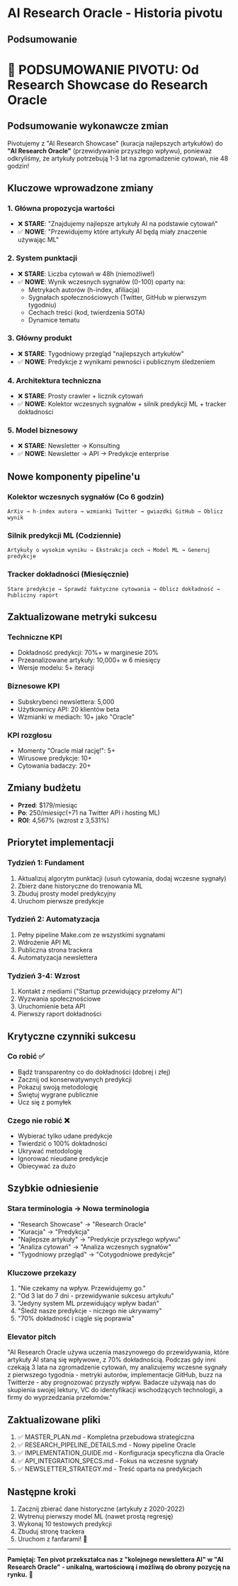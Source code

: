 # AI Research Oracle - Historia pivotu

## Podsumowanie
# 🔄 PODSUMOWANIE PIVOTU: Od Research Showcase do Research Oracle

## Podsumowanie wykonawcze zmian

Pivotujemy z "AI Research Showcase" (kuracja najlepszych artykułów) do **"AI Research Oracle"** (przewidywanie przyszłego wpływu), ponieważ odkryliśmy, że artykuły potrzebują 1-3 lat na zgromadzenie cytowań, nie 48 godzin!

## Kluczowe wprowadzone zmiany

### 1. Główna propozycja wartości
- ❌ **STARE**: "Znajdujemy najlepsze artykuły AI na podstawie cytowań"
- ✅ **NOWE**: "Przewidujemy które artykuły AI będą miały znaczenie używając ML"

### 2. System punktacji
- ❌ **STARE**: Liczba cytowań w 48h (niemożliwe!)
- ✅ **NOWE**: Wynik wczesnych sygnałów (0-100) oparty na:
  - Metrykach autorów (h-index, afiliacja)
  - Sygnałach społecznościowych (Twitter, GitHub w pierwszym tygodniu)  
  - Cechach treści (kod, twierdzenia SOTA)
  - Dynamice tematu

### 3. Główny produkt
- ❌ **STARE**: Tygodniowy przegląd "najlepszych artykułów"
- ✅ **NOWE**: Predykcje z wynikami pewności i publicznym śledzeniem

### 4. Architektura techniczna
- ❌ **STARE**: Prosty crawler + licznik cytowań
- ✅ **NOWE**: Kolektor wczesnych sygnałów + silnik predykcji ML + tracker dokładności

### 5. Model biznesowy
- ❌ **STARE**: Newsletter → Konsulting
- ✅ **NOWE**: Newsletter → API → Predykcje enterprise

## Nowe komponenty pipeline'u

### Kolektor wczesnych sygnałów (Co 6 godzin)
```
ArXiv → h-index autora → wzmianki Twitter → gwiazdki GitHub → Oblicz wynik
```

### Silnik predykcji ML (Codziennie)
```
Artykuły o wysokim wyniku → Ekstrakcja cech → Model ML → Generuj predykcje
```

### Tracker dokładności (Miesięcznie)
```
Stare predykcje → Sprawdź faktyczne cytowania → Oblicz dokładność → Publiczny raport
```

## Zaktualizowane metryki sukcesu

### Techniczne KPI
- Dokładność predykcji: 70%+ w marginesie 20%
- Przeanalizowane artykuły: 10,000+ w 6 miesięcy
- Wersje modelu: 5+ iteracji

### Biznesowe KPI  
- Subskrybenci newslettera: 5,000
- Użytkownicy API: 20 klientów beta
- Wzmianki w mediach: 10+ jako "Oracle"

### KPI rozgłosu
- Momenty "Oracle miał rację!": 5+
- Wirusowe predykcje: 10+
- Cytowania badaczy: 20+

## Zmiany budżetu
- **Przed**: $179/miesiąc
- **Po**: $250/miesiąc (+$71 na Twitter API i hosting ML)
- **ROI**: 4,567% (wzrost z 3,531%)

## Priorytet implementacji

### Tydzień 1: Fundament
1. Aktualizuj algorytm punktacji (usuń cytowania, dodaj wczesne sygnały)
2. Zbierz dane historyczne do trenowania ML
3. Zbuduj prosty model predykcyjny
4. Uruchom pierwsze predykcje

### Tydzień 2: Automatyzacja
1. Pełny pipeline Make.com ze wszystkimi sygnałami
2. Wdrożenie API ML
3. Publiczna strona trackera
4. Automatyzacja newslettera

### Tydzień 3-4: Wzrost
1. Kontakt z mediami ("Startup przewidujący przełomy AI")
2. Wyzwania społecznościowe
3. Uruchomienie beta API
4. Pierwszy raport dokładności

## Krytyczne czynniki sukcesu

### Co robić ✅
- Bądź transparentny co do dokładności (dobrej i złej)
- Zacznij od konserwatywnych predykcji
- Pokazuj swoją metodologię
- Świętuj wygrane publicznie
- Ucz się z pomyłek

### Czego nie robić ❌
- Wybierać tylko udane predykcje
- Twierdzić o 100% dokładności
- Ukrywać metodologię
- Ignorować nieudane predykcje
- Obiecywać za dużo

## Szybkie odniesienie

### Stara terminologia → Nowa terminologia
- "Research Showcase" → "Research Oracle"
- "Kuracja" → "Predykcja"
- "Najlepsze artykuły" → "Predykcje przyszłego wpływu"
- "Analiza cytowań" → "Analiza wczesnych sygnałów"
- "Tygodniowy przegląd" → "Cotygodniowe predykcje"

### Kluczowe przekazy
1. "Nie czekamy na wpływ. Przewidujemy go."
2. "Od 3 lat do 7 dni - przewidywanie sukcesu artykułu"
3. "Jedyny system ML przewidujący wpływ badań"
4. "Śledź nasze predykcje - niczego nie ukrywamy"
5. "70% dokładność i ciągle się poprawia"

### Elevator pitch
"AI Research Oracle używa uczenia maszynowego do przewidywania, które artykuły AI staną się wpływowe, z 70% dokładnością. Podczas gdy inni czekają 3 lata na zgromadzenie cytowań, my analizujemy wczesne sygnały z pierwszego tygodnia - metryki autorów, implementacje GitHub, buzz na Twitterze - aby prognozować przyszły wpływ. Badacze używają nas do skupienia swojej lektury, VC do identyfikacji wschodzących technologii, a firmy do wyprzedzania przełomów."

## Zaktualizowane pliki
1. ✅ MASTER_PLAN.md - Kompletna przebudowa strategiczna
2. ✅ RESEARCH_PIPELINE_DETAILS.md - Nowy pipeline Oracle
3. ✅ IMPLEMENTATION_GUIDE.md - Konfiguracja specyficzna dla Oracle
4. ✅ API_INTEGRATION_SPECS.md - Fokus na wczesne sygnały
5. ✅ NEWSLETTER_STRATEGY.md - Treść oparta na predykcjach

## Następne kroki
1. Zacznij zbierać dane historyczne (artykuły z 2020-2022)
2. Wytrenuj pierwszy model ML (nawet prostą regresję)
3. Wykonaj 10 testowych predykcji
4. Zbuduj stronę trackera
5. Uruchom z fanfarami! 🚀

---

**Pamiętaj: Ten pivot przekształca nas z "kolejnego newslettera AI" w "AI Research Oracle" - unikalną, wartościową i możliwą do obrony pozycję na rynku.** 🔮